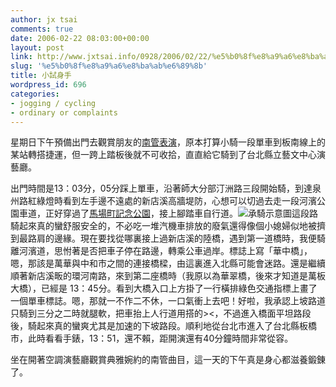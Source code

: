 ```yaml
---
author: jx tsai
comments: true
date: 2006-02-22 08:03:00+00:00
layout: post
link: http://www.jxtsai.info/0928/2006/02/22/%e5%b0%8f%e8%a9%a6%e8%ba%ab%e6%89%8b/
slug: '%e5%b0%8f%e8%a9%a6%e8%ba%ab%e6%89%8b'
title: 小試身手
wordpress_id: 696
categories:
- jogging / cycling
- ordinary or complaints
---
```


星期日下午預備出門去觀賞朋友的[南管表演](http://www.wretch.cc/blog/gangatsui)，原本打算小騎一段單車到板南線上的某站轉搭捷運，但一跨上踏板後就不可收拾，直直給它騎到了台北縣立藝文中心演藝廳。  
  
出門時間是13：03分，05分踩上單車，沿著師大分部汀洲路三段開始騎，到達泉州路紅綠燈時看到左手邊不遠處的新店溪高牆堤防，心想可以切過去走一段河濱公園車道，正好穿過了[馬場町記念公園](http://www.2003hr.net/point_3_11.htm)，接上腳踏車自行道。![承騎示意圖]()這段路騎起來真的蠻舒服安全的，不必吃一堆汽機車排放的廢氣還得像個小媳婦似地被擠到最路肩的邊緣。現在要找從哪裏接上過新店溪的陸橋，遇到第一道橋時，我便騎離河濱道，思㤔著是否把車子停在路邊，轉乘公車過岸。標誌上寫「華中橋」，嗯，那該是萬華與中和市之間的連接橋樑，由這裏進入北縣可能會迷路。還是繼續順著新店溪畈的環河南路，來到第二座橋時（我原以為華翠橋，後來才知道是萬板大橋），已經是 13：45分。看到大橋入口上方掛了一行橫排綠色交通指標上畫了一個單車標誌。嗯，那就一不作二不休，一口氣衝上去吧！好啦，我承認上坡路道只騎到三分之二時就腿軟，把車抬上人行道用搭的><，不過進入橋面平坦路段後，騎起來真的蠻爽尤其是加速的下坡路段。順利地從台北市進入了台北縣板橋市，此時看看手錶，13：51，還不賴，距開演還有40分鐘時間非常從容。  
  
坐在開著空調演藝廳觀賞典雅婉約的南管曲目，這一天的下午真是身心都滋養鍛錬了。

